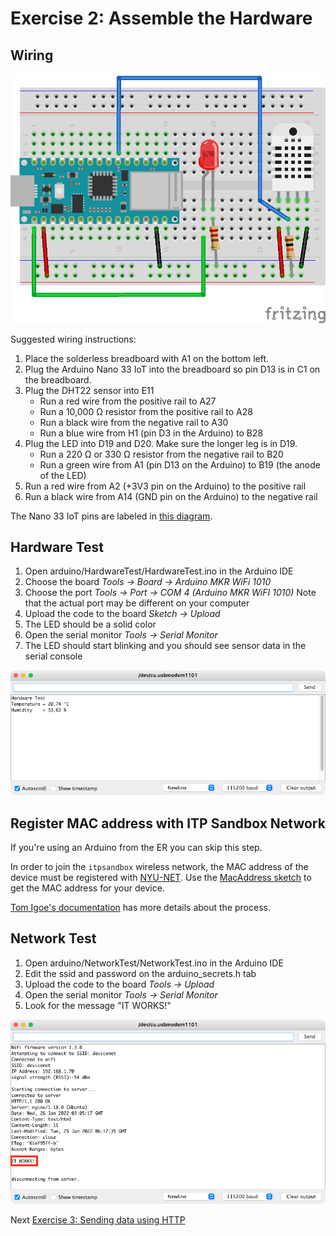# Exercise 2: Assemble the Hardware

## Wiring

![Fritzing Diagram](images/wiring_bb.png)

Suggested wiring instructions:

1. Place the solderless breadboard with A1 on the bottom left.
1. Plug the Arduino Nano 33 IoT into the breadboard so pin D13 is in C1 on the breadboard.
1. Plug the DHT22 sensor into E11
   * Run a red wire from the positive rail to A27
   * Run a 10,000 &#937; resistor from the positive rail to A28
   * Run a black wire from the negative rail to A30
   * Run a blue wire from H1 (pin D3 in the Arduino) to B28
1. Plug the LED into D19 and D20. Make sure the longer leg is in D19.
   * Run a 220 &#937; or 330 &#937; resistor from the negative rail to B20
   * Run a green wire from A1 (pin D13 on the Arduino) to B19 (the anode of the LED)
1. Run a red wire from A2 (+3V3 pin on the Arduino) to the positive rail
1. Run a black wire from A14 (GND pin on the Arduino) to the negative rail

The Nano 33 IoT pins are labeled in [this diagram](https://content.arduino.cc/assets/Pinout-NANO33IoT_latest.png).

## Hardware Test

1. Open arduino/HardwareTest/HardwareTest.ino in the Arduino IDE
1. Choose the board _Tools -> Board -> Arduino MKR WiFi 1010_
1. Choose the port _Tools -> Port -> COM 4 (Arduino MKR WiFI 1010)_ Note that the actual port may be different on your computer
1. Upload the code to the board _Sketch -> Upload_
1. The LED should be a solid color
1. Open the serial monitor _Tools -> Serial Monitor_
1. The LED should start blinking and you should see sensor data in the serial console

![Arduino serial monitor with hardware test results](images/hardware-test.png)

## Register MAC address with ITP Sandbox Network

If you're using an Arduino from the ER you can skip this step. 

In order to join the `itpsandbox` wireless network, the MAC address of the device must be registered with [NYU-NET](https://computer.registration.nyu.edu/). Use the [MacAddress sketch](../arduino/MacAddress/MacAddress.ino) to get the MAC address for your device. 

[Tom Igoe's documentation](https://itp.nyu.edu/networks/tutorials/itp-network-connections/) has more details about the process.

## Network Test

1. Open arduino/NetworkTest/NetworkTest.ino in the Arduino IDE
1. Edit the ssid and password on the arduino_secrets.h tab
1. Upload the code to the board _Tools -> Upload_
1. Open the serial monitor _Tools -> Serial Monitor_
1. Look for the message "IT WORKS!"

![Arduino serial monitor with network test results](images/network-test.png)

Next [Exercise 3: Sending data using HTTP](exercise3.md)
